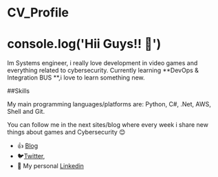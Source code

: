 # CV_Profile
# console.log('Hii Guys!! 👋')
Im Systems engineer, i really love development in video games and everything related to cybersecurity. Currently learning **DevOps & Integration BUS **,i love to learn something new.

##Skills

My main programming languages/platforms are: Python, C#, .Net, AWS, Shell and Git.

You can follow me in the next sites/blog where every week i share new things about games and Cybersecurity 😊
- 👍 [Blog](https://ciberseguridad-y-mas-cosas.blogspot.com)
- 🐦[Twitter](https://www.twitter.com/This_JD23 "Twitter profile"), 
- 💼 My personal [Linkedin](https://www.linkedin.com/in/juan-diego-borda-lombana23/")
